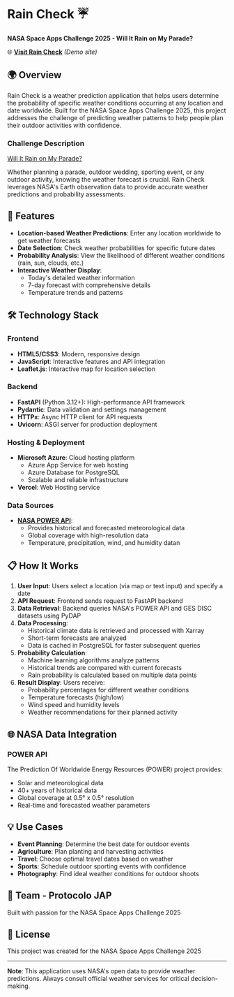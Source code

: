 # Rain Check ☔

**NASA Space Apps Challenge 2025 - Will It Rain on My Parade?**


🌐 **[Visit Rain Check](https://rain-check.earth)** *(Demo site)*

## 🌍 Overview

Rain Check is a weather prediction application that helps users determine the probability of specific weather conditions occurring at any location and date worldwide. Built for the NASA Space Apps Challenge 2025, this project addresses the challenge of predicting weather patterns to help people plan their outdoor activities with confidence.

### Challenge Description

[Will It Rain on My Parade?](https://www.spaceappschallenge.org/2025/challenges/will-it-rain-on-my-parade/?tab=details)

Whether planning a parade, outdoor wedding, sporting event, or any outdoor activity, knowing the weather forecast is crucial. Rain Check leverages NASA's Earth observation data to provide accurate weather predictions and probability assessments.

## 🚀 Features

- **Location-based Weather Predictions**: Enter any location worldwide to get weather forecasts
- **Date Selection**: Check weather probabilities for specific future dates
- **Probability Analysis**: View the likelihood of different weather conditions (rain, sun, clouds, etc.)
- **Interactive Weather Display**: 
  - Today's detailed weather information
  - 7-day forecast with comprehensive details
  - Temperature trends and patterns

## 🛠️ Technology Stack

### Frontend
- **HTML5/CSS3**: Modern, responsive design
- **JavaScript**: Interactive features and API integration
- **Leaflet.js**: Interactive map for location selection

### Backend
- **FastAPI** (Python 3.12+): High-performance API framework
- **Pydantic**: Data validation and settings management
- **HTTPx**: Async HTTP client for API requests
- **Uvicorn**: ASGI server for production deployment

### Hosting & Deployment
- **Microsoft Azure**: Cloud hosting platform
  - Azure App Service for web hosting
  - Azure Database for PostgreSQL
  - Scalable and reliable infrastructure
- **Vercel**: Web Hosting service

### Data Sources
- **[NASA POWER API](https://power.larc.nasa.gov/docs/services/api/)**: 
  - Provides historical and forecasted meteorological data
  - Global coverage with high-resolution data
  - Temperature, precipitation, wind, and humidity datan

## 📋 How It Works

1. **User Input**: Users select a location (via map or text input) and specify a date
2. **API Request**: Frontend sends request to FastAPI backend
3. **Data Retrieval**: Backend queries NASA's POWER API and GES DISC datasets using PyDAP
4. **Data Processing**: 
   - Historical climate data is retrieved and processed with Xarray
   - Short-term forecasts are analyzed
   - Data is cached in PostgreSQL for faster subsequent queries
5. **Probability Calculation**: 
   - Machine learning algorithms analyze patterns
   - Historical trends are compared with current forecasts
   - Rain probability is calculated based on multiple data points
6. **Result Display**: Users receive:
   - Probability percentages for different weather conditions
   - Temperature forecasts (high/low)
   - Wind speed and humidity levels
   - Weather recommendations for their planned activity



## 🌐 NASA Data Integration

### POWER API
The Prediction Of Worldwide Energy Resources (POWER) project provides:
- Solar and meteorological data
- 40+ years of historical data
- Global coverage at 0.5° x 0.5° resolution
- Real-time and forecasted weather parameters

## 💡 Use Cases

- **Event Planning**: Determine the best date for outdoor events
- **Agriculture**: Plan planting and harvesting activities
- **Travel**: Choose optimal travel dates based on weather
- **Sports**: Schedule outdoor sporting events with confidence
- **Photography**: Find ideal weather conditions for outdoor shoots

## 👥 Team - Protocolo JAP

Built with passion for the NASA Space Apps Challenge 2025

## 📄 License

This project was created for the NASA Space Apps Challenge 2025

---

**Note**: This application uses NASA's open data to provide weather predictions. Always consult official weather services for critical decision-making.
